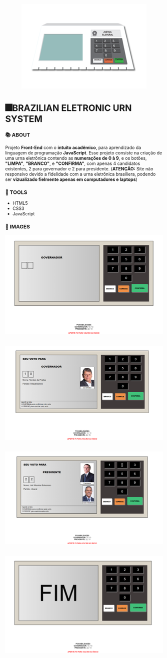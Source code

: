 <h1 align="center">
<img width="400px" src="./src/images/icon.png"/>
</h1>

# 🎆BRAZILIAN ELETRONIC URN SYSTEM

### 📚 ABOUT

Projeto **Front-End** com o **intuito acadêmico**, para aprendizado da linguagem de programação **JavaScript**. Esse projeto consiste na criação de uma urna eletrônica contendo as **numerações de 0 à 9**, e os botões, **"LIMPA"**, **"BRANCO"**, e **"CONFIRMA"**, com apenas 4 candidatos existentes, 2 para governador e 2 para presidente. (**ATENÇÃO:** Site não responsivo devido a fidelidade com a urna eletrônica brasiliera, podendo ser **vizualizado fielmente apenas em computadores e laptops**)

### 🔨 TOOLS
- HTML5
- CSS3
- JavaScript

### 📸 IMAGES

<img src="./src/images/image-prtscr-1.png"/>
<br/>
<br/>
<br/>
<img src="./src/images/image-prtscr-2.png"/>
<br/>
<br/>
<br/>
<img src="./src/images/image-prtscr-3.png"/>
<br/>
<br/>
<br/>
<img src="./src/images/image-prtscr-4.png">
